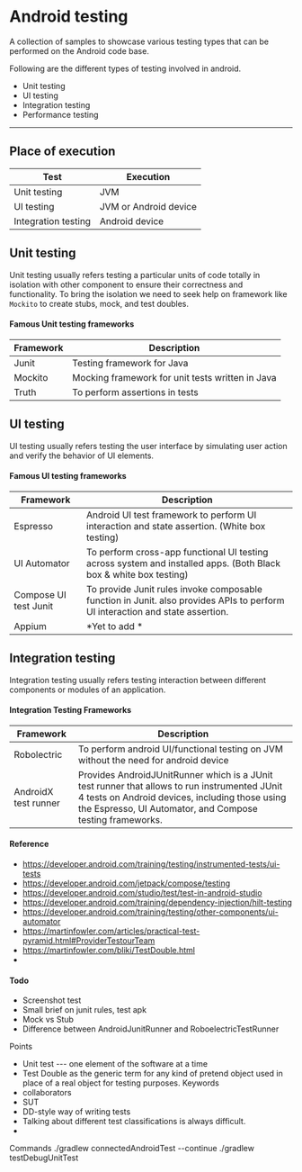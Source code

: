 # Android testing
A collection of samples to showcase various testing types that can be performed on the Android code base.

Following are the different types of testing involved in android.

* Unit testing
* UI testing
* Integration testing
* Performance testing

----
## Place of execution


| Test 				           | Execution             |
|---------------------|-----------------------|
| Unit testing        | JVM                   |
| UI testing          | JVM or Android device |
| Integration testing | Android device        |

## Unit testing
Unit testing usually refers testing a particular units of code totally in isolation with other component to ensure their correctness and functionality.
To bring the isolation we need to seek help on framework like `Mockito` to create stubs, mock, and test doubles.

#### Famous Unit testing frameworks

| Framework 			 | Description                                      |    
|---------------|--------------------------------------------------|
| Junit         | Testing framework for Java                       |
| Mockito       | Mocking framework for unit tests written in Java |
| Truth         | To perform assertions in tests                   |


## UI testing
UI testing usually refers testing the user interface by simulating user action and verify the behavior of UI elements.

#### Famous UI testing frameworks

| Framework 			         | Description                                                                                                                   |        
|-----------------------|-------------------------------------------------------------------------------------------------------------------------------|
| Espresso		   	        | Android UI test framework to perform UI interaction and state assertion.  (White box testing)                                 |
| UI Automator          | To perform cross-app functional UI testing across system and installed apps. (Both Black box & white box testing)             |
| Compose UI test Junit | To provide Junit rules invoke composable function in Junit. also provides APIs to perform UI interaction and state assertion. |
| Appium				            | *Yet to add *	                                                                                                                |


## Integration testing
Integration testing usually refers testing interaction between different components or modules of an application.

#### Integration Testing Frameworks
| Framework 			        | Description                                                                                                                                                                                                  |
|----------------------|--------------------------------------------------------------------------------------------------------------------------------------------------------------------------------------------------------------|
| Robolectric			       | 	 To perform android UI/functional testing on JVM without the need for android device                                                                                                                        |
| AndroidX test runner | Provides AndroidJUnitRunner which is a JUnit test runner that allows to run instrumented JUnit 4 tests on Android devices, including those using the Espresso, UI Automator, and Compose testing frameworks. |


#### Reference

* https://developer.android.com/training/testing/instrumented-tests/ui-tests
* https://developer.android.com/jetpack/compose/testing
* https://developer.android.com/studio/test/test-in-android-studio
* https://developer.android.com/training/dependency-injection/hilt-testing
* https://developer.android.com/training/testing/other-components/ui-automator
* https://martinfowler.com/articles/practical-test-pyramid.html#ProviderTestourTeam
* https://martinfowler.com/bliki/TestDouble.html
* 


#### Todo
* Screenshot test
* Small brief on junit rules, test apk
* Mock vs Stub
* Difference between AndroidJunitRunner and RoboelectricTestRunner

Points
- Unit test ---  one element of the software at a time 
-  Test Double as the generic term for any kind of pretend object used in place of a real object for testing purposes.
Keywords
- collaborators
- SUT
- DD-style way of writing tests 
- Talking about different test classifications is always difficult.
- 

Commands
./gradlew connectedAndroidTest --continue
./gradlew testDebugUnitTest   



